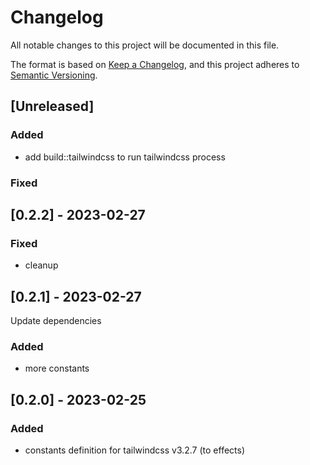 # Changelog

All notable changes to this project will be documented in this file.

The format is based on [Keep a Changelog](https://keepachangelog.com/en/1.0.0/),
and this project adheres to [Semantic Versioning](https://semver.org/spec/v2.0.0.html).

## [Unreleased]

### Added

- add build::tailwindcss to run tailwindcss process

### Fixed

## [0.2.2] - 2023-02-27

### Fixed

- cleanup

## [0.2.1] - 2023-02-27

Update dependencies

### Added

- more constants

## [0.2.0] - 2023-02-25

### Added

- constants definition for tailwindcss v3.2.7 (to effects)
